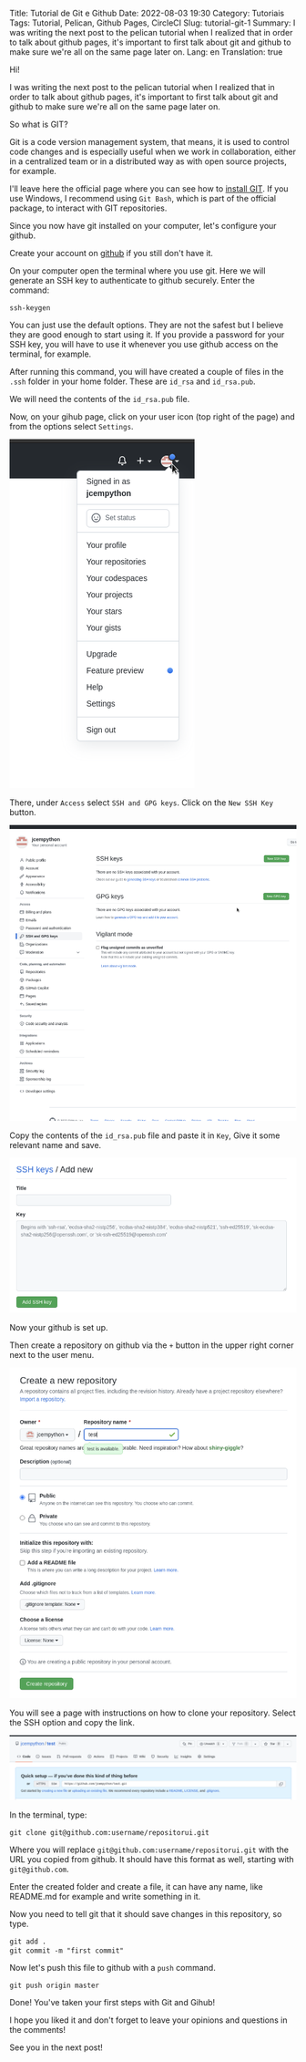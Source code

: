 Title: Tutorial de Git e Github
Date: 2022-08-03 19:30
Category: Tutoriais
Tags: Tutorial, Pelican, Github Pages, CircleCI
Slug: tutorial-git-1
Summary: I was writing the next post to the pelican tutorial when I realized that in order to talk about github pages, it's important to first talk about git and github to make sure we're all on the same page later on.
Lang: en
Translation: true

Hi!

I was writing the next post to the pelican tutorial when I realized that in order to talk about github pages, it's important to first talk about git and github to make sure we're all on the same page later on.

So what is GIT?

Git is a code version management system, that means, it is used to control code changes and is especially useful when we work in collaboration, either in a centralized team or in a distributed way as with open source projects, for example.

I'll leave here the official page where you can see how to [install GIT](https://git-scm.com/book/pt-br/v2/Come%C3%A7ando-Instalando-o-Git). If you use Windows, I recommend using `Git Bash`, which is part of the official package, to interact with GIT repositories.

Since you now have git installed on your computer, let's configure your github.

Create your account on [github](https://github.com) if you still don't have it.

On your computer open the terminal where you use git. Here we will generate an SSH key to authenticate to github securely. Enter the command:

    ssh-keygen

You can just use the default options. They are not the safest but I believe they are good enough to start using it. If you provide a password for your SSH key, you will have to use it whenever you use github access on the terminal, for example.

After running this command, you will have created a couple of files in the `.ssh` folder in your home folder. These are `id_rsa` and `id_rsa.pub`.

We will need the contents of the `id_rsa.pub` file.

Now, on your gihub page, click on your user icon (top right of the page) and from the options select `Settings`.

![Github User Settings](/images/githubUserMenu.png)

There, under `Access` select `SSH and GPG keys`. Click on the `New SSH Key` button.

![Github Add SSH](/images/githubAddSSH.png)

Copy the contents of the `id_rsa.pub` file and paste it in `Key`, Give it some relevant name and save.

![Github Save SSH](/images/githubSaveKey.png)

Now your github is set up.

Then create a repository on github via the `+` button in the upper right corner next to the user menu.

![Github creates repository](/images/githubCriaRepo.png)

You will see a page with instructions on how to clone your repository. Select the SSH option and copy the link.

![Github clones Repo](/images/githubCloneRepo.png)

In the terminal, type:

    git clone git@github.com:username/repositorui.git

Where you will replace `git@github.com:username/repositorui.git` with the URL you copied from github. It should have this format as well, starting with `git@github.com`.

Enter the created folder and create a file, it can have any name, like README.md for example and write something in it.

Now you need to tell git that it should save changes in this repository, so type.

    git add .
    git commit -m "first commit"

Now let's push this file to github with a `push` command.

    git push origin master

Done! You've taken your first steps with Git and Gihub!

I hope you liked it and don't forget to leave your opinions and questions in the comments!

See you in the next post!
